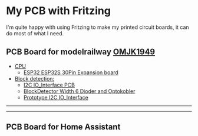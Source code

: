 # My PCB with Fritzing

I'm quite happy with using Fritzing to make my printed circuit boards, it can do most of what I need.

## PCB Board for modelrailway [OMJK1949](https://www.omjk.dk/)

* [CPU](./Modeltog/Cpu/README.md)
  * [ESP32 ESP32S 30Pin Expansion board](./Modeltog/Cpu/README.md#esp32-esp32s-30pin-expansion-board)
* [Block detection:](./Modeltog/Block_Detecsion/README.md)
  * [I2C IO_Interface PCB](./Modeltog/Block_Detecsion/README.md#i2c-io_interface-pcb)
  * [BlockDetector Width 6 Dioder and Optokobler](./Modeltog/Block_Detecsion/README.md#blockdetector-width-6-dioder-and-optokobler)
  * [Prototype I2C IO_Interface](./Modeltog/Block_Detecsion/README.md#prototype-i2c-io_interface)

<hr><hr>

## PCB Board for Home Assistant

